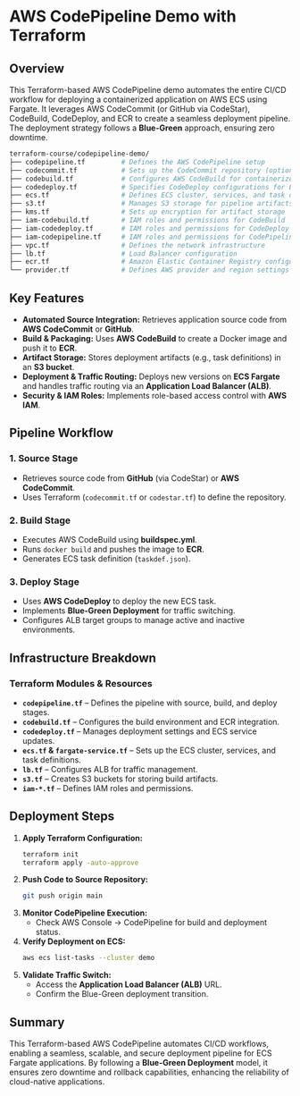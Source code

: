 # AWS CodePipeline Demo with Terraform

## Overview
This Terraform-based AWS CodePipeline demo automates the entire CI/CD workflow for deploying a containerized application on AWS ECS using Fargate. It leverages AWS CodeCommit (or GitHub via CodeStar), CodeBuild, CodeDeploy, and ECR to create a seamless deployment pipeline. The deployment strategy follows a **Blue-Green** approach, ensuring zero downtime.

```sh
terraform-course/codepipeline-demo/
├── codepipeline.tf         # Defines the AWS CodePipeline setup
├── codecommit.tf           # Sets up the CodeCommit repository (optional for GitHub users)
├── codebuild.tf            # Configures AWS CodeBuild for containerized builds
├── codedeploy.tf           # Specifies CodeDeploy configurations for ECS deployment
├── ecs.tf                  # Defines ECS cluster, services, and task definitions
├── s3.tf                   # Manages S3 storage for pipeline artifacts
├── kms.tf                  # Sets up encryption for artifact storage
├── iam-codebuild.tf        # IAM roles and permissions for CodeBuild
├── iam-codedeploy.tf       # IAM roles and permissions for CodeDeploy
├── iam-codepipeline.tf     # IAM roles and permissions for CodePipeline
├── vpc.tf                  # Defines the network infrastructure
├── lb.tf                   # Load Balancer configuration
├── ecr.tf                  # Amazon Elastic Container Registry configuration
└── provider.tf             # Defines AWS provider and region settings
```


## Key Features
- **Automated Source Integration:** Retrieves application source code from **AWS CodeCommit** or **GitHub**.
- **Build & Packaging:** Uses **AWS CodeBuild** to create a Docker image and push it to **ECR**.
- **Artifact Storage:** Stores deployment artifacts (e.g., task definitions) in an **S3 bucket**.
- **Deployment & Traffic Routing:** Deploys new versions on **ECS Fargate** and handles traffic routing via an **Application Load Balancer (ALB)**.
- **Security & IAM Roles:** Implements role-based access control with **AWS IAM**.

## Pipeline Workflow
### 1. Source Stage
- Retrieves source code from **GitHub** (via CodeStar) or **AWS CodeCommit**.
- Uses Terraform (`codecommit.tf` or `codestar.tf`) to define the repository.

### 2. Build Stage
- Executes AWS CodeBuild using **buildspec.yml**.
- Runs `docker build` and pushes the image to **ECR**.
- Generates ECS task definition (`taskdef.json`).

### 3. Deploy Stage
- Uses **AWS CodeDeploy** to deploy the new ECS task.
- Implements **Blue-Green Deployment** for traffic switching.
- Configures ALB target groups to manage active and inactive environments.

## Infrastructure Breakdown
### Terraform Modules & Resources
- **`codepipeline.tf`** – Defines the pipeline with source, build, and deploy stages.
- **`codebuild.tf`** – Configures the build environment and ECR integration.
- **`codedeploy.tf`** – Manages deployment settings and ECS service updates.
- **`ecs.tf` & `fargate-service.tf`** – Sets up the ECS cluster, services, and task definitions.
- **`lb.tf`** – Configures ALB for traffic management.
- **`s3.tf`** – Creates S3 buckets for storing build artifacts.
- **`iam-*.tf`** – Defines IAM roles and permissions.

## Deployment Steps
1. **Apply Terraform Configuration:**
   ```bash
   terraform init
   terraform apply -auto-approve
   ```
2. **Push Code to Source Repository:**
   ```bash
   git push origin main
   ```
3. **Monitor CodePipeline Execution:**
   - Check AWS Console → CodePipeline for build and deployment status.
4. **Verify Deployment on ECS:**
   ```bash
   aws ecs list-tasks --cluster demo
   ```
5. **Validate Traffic Switch:**
   - Access the **Application Load Balancer (ALB)** URL.
   - Confirm the Blue-Green deployment transition.

## Summary
This Terraform-based AWS CodePipeline automates CI/CD workflows, enabling a seamless, scalable, and secure deployment pipeline for ECS Fargate applications. By following a **Blue-Green Deployment** model, it ensures zero downtime and rollback capabilities, enhancing the reliability of cloud-native applications.

